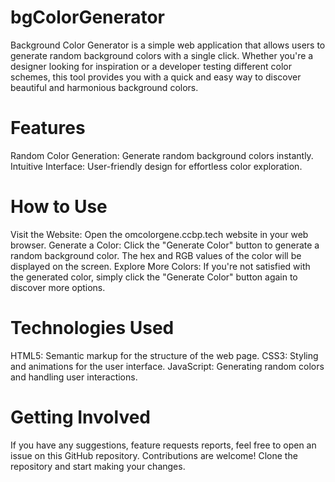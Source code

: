 # bgColorGenerator
Background Color Generator is a simple web application that allows users to generate random background colors with a single click. Whether you're a designer looking for inspiration or a developer testing different color schemes, this tool provides you with a quick and easy way to discover beautiful and harmonious background colors.
# Features
Random Color Generation: Generate random background colors instantly.
Intuitive Interface: User-friendly design for effortless color exploration.
# How to Use
Visit the Website:
Open the omcolorgene.ccbp.tech website in your web browser.
Generate a Color:
Click the "Generate Color" button to generate a random background color. The hex and RGB values of the color will be displayed on the screen.
Explore More Colors:
If you're not satisfied with the generated color, simply click the "Generate Color" button again to discover more options.
# Technologies Used
HTML5: Semantic markup for the structure of the web page.
CSS3: Styling and animations for the user interface.
JavaScript: Generating random colors and handling user interactions.
# Getting Involved
If you have any suggestions, feature requests reports, feel free to open an issue on this GitHub repository. Contributions are welcome! Clone the repository and start making your changes.
